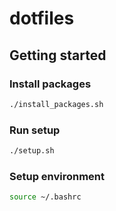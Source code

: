 # dotfiles

## Getting started

### Install packages

```bash
./install_packages.sh
```

### Run setup

```bash
./setup.sh
```

### Setup environment

```bash
source ~/.bashrc
```

